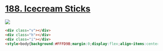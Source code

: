 # [188. Icecream Sticks](https://cssbattle.dev/play/188)

![](https://cssbattle.dev/targets/188.png)

```HTML
<div class="v"></div>
<div class="h"></div>
<div class="i"></div>
<style>body{background:#FFFD9B;margin:0;display:flex;align-items:center;justify-content:center;}.v{position:absolute;width:20;height:240;border-radius:10px;background:#646521;box-shadow:-80px 0#969610,80px 0#969610;}.h{position:absolute;width:340;height:20;border-radius: 10px;background-color:#646521;box-shadow:0-80px#969610,0 80px#969610;}.i{width:20;aspect-ratio:1;background-color:#646521;position:absolute;top:60;box-shadow:0 160px#646521


```
